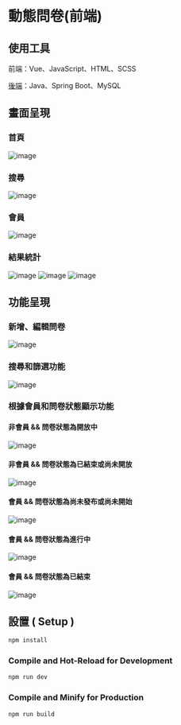 # 動態問卷(前端)
## 使用工具
前端：Vue、JavaScript、HTML、SCSS

[後端](https://github.com/Yuuquoi/survey)：Java、Spring Boot、MySQL

## 畫面呈現
### 首頁
![image](./readme/home.png)
### 搜尋
![image](./readme/search.png)
### 會員
![image](./readme/member.png)
### 結果統計
![image](./readme/statistics.png)
![image](./readme/statistics-pieChart.png)
![image](./readme/statistics-count.png)

## 功能呈現
### 新增、編輯問卷
![image](./readme/add.png)
### 搜尋和篩選功能
![image](./readme/member-function.png)
### 根據會員和問卷狀態顯示功能
#### 非會員 && 問卷狀態為開放中
![image](./readme/survey-function4.png)
#### 非會員 && 問卷狀態為已結束或尚未開放
![image](./readme/survey-function5.png)
#### 會員 && 問卷狀態為尚未發布或尚未開始
![image](./readme/survey-function3.png)
#### 會員 && 問卷狀態為進行中
![image](./readme/survey-function1.png)
#### 會員 && 問卷狀態為已結束
![image](./readme/survey-function2.png)

## 設置 ( Setup )
```sh
npm install
```
### Compile and Hot-Reload for Development
```sh
npm run dev
```
### Compile and Minify for Production
```sh
npm run build
```
